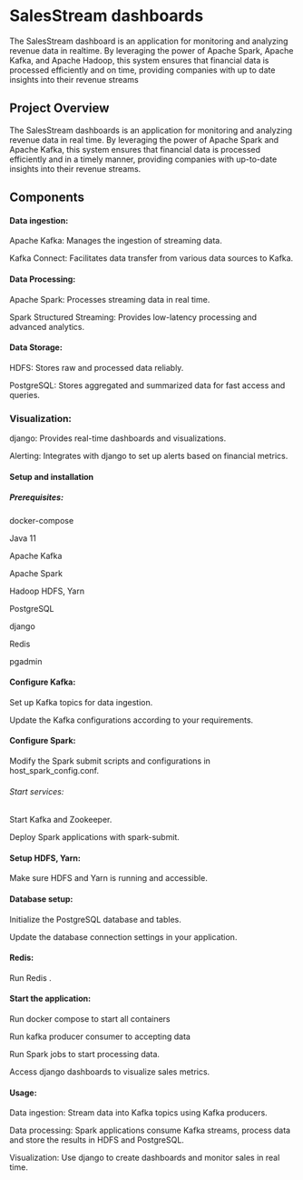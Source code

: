 # SalesStream dashboards
The SalesStream dashboard is an application for monitoring and analyzing revenue data in realtime. By leveraging the power of Apache Spark, Apache Kafka, and Apache Hadoop, this system ensures that financial data is processed efficiently and on time, providing companies with up to date insights into their revenue streams
## Project Overview

The SalesStream dashboards is an application for monitoring and analyzing revenue data in real time. By leveraging the power of Apache Spark and Apache Kafka, this system ensures that financial data is processed efficiently and in a timely manner, providing companies with up-to-date insights into their revenue streams.

## Components

#### Data ingestion:

Apache Kafka: Manages the ingestion of streaming data.

Kafka Connect: Facilitates data transfer from various data sources to Kafka.

#### Data Processing:

Apache Spark: Processes streaming data in real time.

Spark Structured Streaming: Provides low-latency processing and advanced analytics.

#### Data Storage:

HDFS: Stores raw and processed data reliably.

PostgreSQL: Stores aggregated and summarized data for fast access and queries.

### Visualization:

django: Provides real-time dashboards and visualizations.

Alerting: Integrates with django to set up alerts based on financial metrics.

#### Setup and installation

##### Prerequisites:

docker-compose

Java 11

Apache Kafka

Apache Spark

Hadoop HDFS, Yarn

PostgreSQL

django

Redis 

pgadmin


#### Configure Kafka:

Set up Kafka topics for data ingestion.

Update the Kafka configurations according to your requirements.

#### Configure Spark:

Modify the Spark submit scripts and configurations in host_spark_config.conf.

###### Start services:

Start Kafka and Zookeeper.

Deploy Spark applications with spark-submit.

#### Setup HDFS, Yarn:

Make sure HDFS and Yarn is running and accessible.

#### Database setup:

Initialize the PostgreSQL database and tables.

Update the database connection settings in your application.
#### Redis: 
Run  Redis . 
#### Start the application:

Run docker compose to start all containers

Run kafka producer consumer to accepting data

Run Spark jobs to start processing data.

Access django dashboards to visualize sales metrics.

#### Usage:

Data ingestion: Stream data into Kafka topics using Kafka producers.

Data processing: Spark applications consume Kafka streams, process data and store the results in HDFS and PostgreSQL.

Visualization: Use django to create dashboards and monitor sales in real time.
